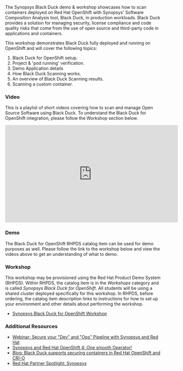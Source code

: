 The Synopsys Black Duck demo & workshop showcases how to scan containers deployed on Red Hat OpenShift with Synopsys' Software Composition Analysis tool, Black Duck, in production workloads. Black Duck provides a solution for managing security, license compliance and code quality risks that come from the use of open source and third-party code in applications and containers.

This workshop demonstrates Black Duck fully deployed and running on OpenShift and will cover the following topics:

1. Black Duck for OpenShift setup.
2. Project & 'pod running' verification.
3. Demo Application details
4. How Black Duck Scanning works.
5. An overview of Black Duck Scanning results.
6. Scanning a custom container.

### Video
This is a playlist of short videos covering how to scan and manage Open Source Software using Black Duck. To understand the Black Duck for OpenShift integration, please follow the Workshop section below.

<iframe width="560" height="315" src="https://www.youtube.com/playlist?list=PLpcJicBh0NdY_YnQj5HLs22oyEqnjjGrW" frameborder="0" allow="accelerometer; autoplay; encrypted-media; gyroscope; picture-in-picture" allowfullscreen></iframe>

### Demo
The Black Duck for OpenShift RHPDS catalog item can be used for demo purposes as well.  Please follow the link to the workshop below and view the videos above to get an understanding of what to demo.

### Workshop
This workshop may be provisioned using the Red Hat Product Demo System (RHPDS). Within RHPDS, the catalog item is in the _Workshops_ category and is called _Synopsys Black Duck for OpenShift_. All students will be using a shared cluster deployed specifically for this workshop. In RHPDS, before ordering, the catalog item description links to instructions for how to set up your environment and other details about performing the workshop.
* [Synopsys Black Duck for OpenShift Workshop](https://github.com/gautambaghel/demo-guide/blob/blackduck-to-dev/docs/blackduck-for-openshift.md)

### Additional Resources
* [Webinar: Secure your "Dev" and "Ops" Pipeline with Synopsys and Red Hat](https://www.brighttalk.com/webcast/13983/404981/secure-your-dev-and-ops-pipeline-with-synopsys-and-red-hat)
* [Synopsys and Red Hat OpenShift 4: One smooth Operator!](https://www.synopsys.com/blogs/software-security/synopsys-operator-for-red-hat-openshift/)
* [Blog: Black Duck supports securing containers in Red Hat OpenShift and CRI-O](https://www.synopsys.com/blogs/software-security/openshift-cri-o-security-black-duck/)
* [Red Hat Partner Spotlight: Synopsys](https://www.openshift.com/blog/partner-spotlight-black-duck-synopsys)
